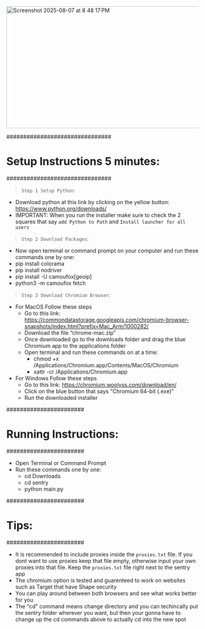 
<img width="709" height="319" alt="Screenshot 2025-08-07 at 8 48 17 PM" src="https://github.com/user-attachments/assets/6bbe4e3b-9cac-4376-83f0-353a5915cb7e" />

###############################
# Setup Instructions 5 minutes:
###############################

> `Step 1 Setup Python`:
- Download python at this link by clicking on the yellow button: https://www.python.org/downloads/
- IMPORTANT: When you run the installer make sure to check the 2 squares that say `add Python to Path` and `Install launcher for all users`

> `Step 2 Download Packages`:
- Now open terminal or command prompt on your computer and run these commands one by one:
- pip install colorama
- pip install nodriver
- pip install -U camoufox[geoip]
- python3 -m camoufox fetch

> `Step 3 Download Chromium Browser`:
- For MacOS Follow these steps
    - Go to this link: https://commondatastorage.googleapis.com/chromium-browser-snapshots/index.html?prefix=Mac_Arm/1000282/
    - Download the file “chrome-mac.zip”
    - Once downloaded go to the downloads folder and drag the blue Chromium app to the applications folder
    - Open terminal and run these commands on at a time:
        - chmod +x /Applications/Chromium.app/Contents/MacOS/Chromium
        - xattr -cr /Applications/Chromium.app
- For Windows Follow these steps
    - Go to this link: https://chromium.woolyss.com/download/en/
    - Click on the blue button that says "Chromium 64-bit (.exe)"
    - Run the downloaded installer

#######################
# Running Instructions:
#######################

- Open Terminal or Command Prompt
- Run these commands one by one:
    - cd Downloads
    - cd sentry
    - python main.py

#######################
# Tips:
#######################

- It is recommended to include proxies inside the `proxies.txt` file. If you dont want to use proxies keep that file empty, otherwise input your own proxies into that file. Keep the `proxies.txt` file right next to the sentry app
- The chromium option is tested and guarenteed to work on websites such as Target that have Shape security
- You can play around between both browsers and see what works better for you
- The "cd" command means change directory and you can techincally put the sentry folder wherever you want, but then your gonna have to change up the cd commands above to actually cd into the new spot
